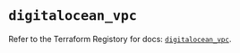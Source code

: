 # `digitalocean_vpc`

Refer to the Terraform Registory for docs: [`digitalocean_vpc`](https://registry.terraform.io/providers/digitalocean/digitalocean/2.27.1/docs/resources/vpc).
